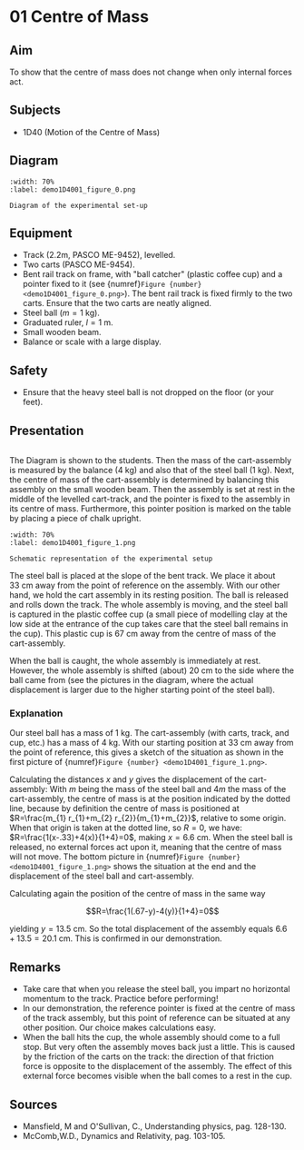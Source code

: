 # 01 Centre of Mass 


## Aim   

To show that the centre of mass does not change when only internal forces act.    


## Subjects   

* 1D40 (Motion of the Centre of Mass) 


## Diagram
   
```{figure} figures/figure_0.png
:width: 70%  
:label: demo1D4001_figure_0.png
 
Diagram of the experimental set-up 
``` 
    

## Equipment   

*  Track (2.2m, PASCO ME-9452), levelled. 
*  Two carts (PASCO ME-9454). 
*  Bent rail track on frame, with "ball catcher" (plastic coffee cup) and a pointer fixed to it (see {numref}`Figure {number} <demo1D4001_figure_0.png>`). The bent rail track is fixed firmly to the two carts. Ensure that the two carts are neatly aligned. 
*  Steel ball ($m=1 \mathrm{~kg}$). 
*  Graduated ruler, $l=1 \mathrm{~m}$. 
*  Small wooden beam. 
*  Balance or scale with a large display.   

  
## Safety   

*  Ensure that the heavy steel ball is not dropped on the floor (or your feet).
      

## Presentation

```{iframe} https://www.youtube.com/embed/RtBxZOIIxUE?si=gthG5-bqSC7lWNce
```

The Diagram is shown to the students. Then the mass of the cart-assembly is measured by the balance ($4 \mathrm{~kg}$) and also that of the steel ball ($1 \mathrm{~kg}$). Next, the centre of mass of the cart-assembly is determined by balancing this assembly on the small wooden beam. Then the assembly is set at rest in the middle of the levelled cart-track, and the pointer is fixed to the assembly in its centre of mass. Furthermore, this pointer position is marked on the table by placing a piece of chalk upright.    

```{figure} figures/figure_1.png
:width: 70%  
:label: demo1D4001_figure_1.png  

Schematic representation of the experimental setup  
``` 

The steel ball is placed at the slope of the bent track. We place it about $33 \mathrm{~cm}$ away from the point of reference on the assembly. With our other hand, we hold the cart assembly in its resting position. The ball is released and rolls down the track. The whole assembly is moving, and the steel ball is captured in the plastic coffee cup (a small piece of modelling clay at the low side at the entrance of the cup takes care that the steel ball remains in the cup). This plastic cup is $67 \mathrm{~cm}$ away from the centre of mass of the cart-assembly.

When the ball is caught, the whole assembly is immediately at rest. However, the whole assembly is shifted (about) $20 \mathrm{~cm}$ to the side where the ball came from (see the pictures in the diagram, where the actual displacement is larger due to the higher starting point of the steel ball).


### Explanation 

Our steel ball has a mass of $1 \mathrm{~kg}$. The cart-assembly (with carts, track, and cup, etc.) has a mass of $4 \mathrm{~kg}$. With our starting position at $33 \mathrm{~cm}$ away from the point of reference, this gives a sketch of the situation as shown in the first picture of {numref}`Figure {number} <demo1D4001_figure_1.png>`.
  
Calculating the distances $x$ and $y$ gives the displacement of the cart-assembly: With $m$ being the mass of the steel ball and $4 m$ the mass of the cart-assembly, the centre of mass is at the position indicated by the dotted line, because by definition the centre of mass is positioned at $R=\frac{m_{1} r_{1}+m_{2} r_{2}}{m_{1}+m_{2}}$, relative to some origin. When that origin is taken at the dotted line, so $R=0$, we have: $R=\frac{1(x-.33)+4(x)}{1+4}=0$, making $x=6.6 \mathrm{~cm}$. When the steel ball is released, no external forces act upon it, meaning that the centre of mass will not move. The bottom picture in {numref}`Figure {number} <demo1D4001_figure_1.png>` shows the situation at the end and the displacement of the steel ball and cart-assembly.

Calculating again the position of the centre of mass in the same way

$$R=\frac{1(.67-y)-4(y)}{1+4}=0$$ 

yielding $y=13.5 \mathrm{~cm}$. So the total displacement of the assembly equals $6.6+13.5=20.1 \mathrm{~cm}$. This is confirmed in our demonstration.
  

## Remarks   

*  Take care that when you release the steel ball, you impart no horizontal momentum to the track. Practice before performing! 
*  In our demonstration, the reference pointer is fixed at the centre of mass of the track assembly, but this point of reference can be situated at any other position. Our choice makes calculations easy. 
*  When the ball hits the cup, the whole assembly should come to a full stop. But very often the assembly moves back just a little. This is caused by the friction of the carts on the track: the direction of that friction force is opposite to the displacement of the assembly. The effect of this external force becomes visible when the ball comes to a rest in the cup.

   
## Sources   

*  Mansfield, M and O'Sullivan, C., Understanding physics, pag. 128-130. 
*  McComb,W.D., Dynamics and Relativity, pag. 103-105.
  
